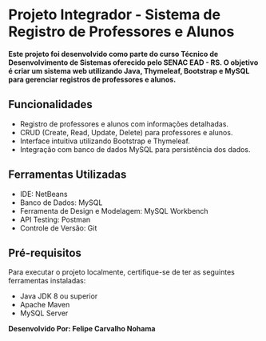 # Projeto Integrador - Sistema de Registro de Professores e Alunos
**Este projeto foi desenvolvido como parte do curso Técnico de Desenvolvimento de Sistemas oferecido pelo SENAC EAD - RS. O objetivo é criar um sistema web utilizando Java, Thymeleaf, Bootstrap e MySQL para gerenciar registros de professores e alunos.**

## Funcionalidades
- Registro de professores e alunos com informações detalhadas.
- CRUD (Create, Read, Update, Delete) para professores e alunos.
- Interface intuitiva utilizando Bootstrap e Thymeleaf.
- Integração com banco de dados MySQL para persistência dos dados.

## Ferramentas Utilizadas
- IDE: NetBeans
- Banco de Dados: MySQL
- Ferramenta de Design e Modelagem: MySQL Workbench
- API Testing: Postman
- Controle de Versão: Git

## Pré-requisitos
Para executar o projeto localmente, certifique-se de ter as seguintes ferramentas instaladas:
- Java JDK 8 ou superior
- Apache Maven
- MySQL Server

**Desenvolvido Por: Felipe Carvalho Nohama**

